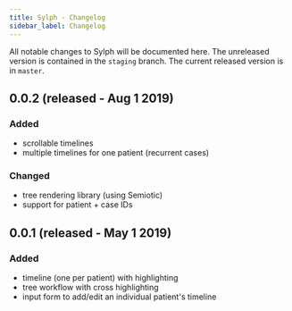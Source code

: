 ```yaml
---
title: Sylph - Changelog
sidebar_label: Changelog
---
```


All notable changes to Sylph will be documented here. The unreleased version is contained in the `staging` branch. The current released version is in `master`.

## 0.0.2 (released - Aug 1 2019)

### Added

- scrollable timelines
- multiple timelines for one patient (recurrent cases)

### Changed

- tree rendering library (using Semiotic)
- support for patient + case IDs

## 0.0.1 (released - May 1 2019)

### Added

- timeline (one per patient) with highlighting
- tree workflow with cross highlighting
- input form to add/edit an individual patient's timeline
